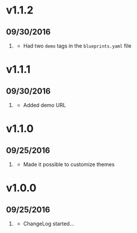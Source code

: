 # v1.1.2
##  09/30/2016

1. [](#bugfix)
    * Had two `demo` tags in the `blueprints.yaml` file

# v1.1.1
##  09/30/2016

1. [](#new)
    * Added demo URL

# v1.1.0
##  09/25/2016

1. [](#new)
    * Made it possible to customize themes

# v1.0.0
##  09/25/2016

1. [](#new)
    * ChangeLog started...
